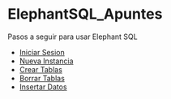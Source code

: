 # ElephantSQL_Apuntes
Pasos a seguir para usar Elephant SQL<br/>
- [Iniciar Sesion](1_IniciarSesion/)<br/>
- [Nueva Instancia](2_NuevaInstancia/)<br/>
- [Crear Tablas](3_CrearTablas/)<br/>
- [Borrar Tablas](4_BorrarTablas/)<br/>
- [Insertar Datos](5_InsertarDatos/)<br/>
